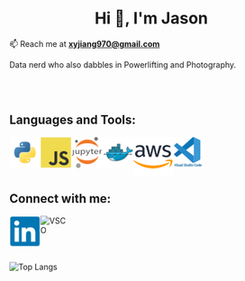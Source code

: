 <h1 align="center">Hi 👋, I'm Jason</h1>

📫 Reach me at **xyjiang970@gmail.com**

Data nerd who also dabbles in Powerlifting and Photography.

<br></br>

<h2 align="left">Languages and Tools:</h2>
<img align="left" alt="Python" width="55px" src="https://raw.githubusercontent.com/github/explore/80688e429a7d4ef2fca1e82350fe8e3517d3494d/topics/python/python.png"/>
<img align="left" alt="JavaScript" width="55px" src="https://github.com/devicons/devicon/blob/master/icons/javascript/javascript-original.svg"/>
<img align="left" alt="Jupyter" width="55px" src="https://github.com/devicons/devicon/blob/master/icons/jupyter/jupyter-original-wordmark.svg"/>
<img align="left" alt="Docker" width="55px" src="https://github.com/devicons/devicon/blob/master/icons/docker/docker-original.svg"/>
<img align="left" alt="AWS" width="70px" src="https://github.com/devicons/devicon/blob/master/icons/amazonwebservices/amazonwebservices-original-wordmark.svg"/>
<img align="left" alt="VSCode" width="55px" src="https://github.com/devicons/devicon/blob/master/icons/vscode/vscode-original-wordmark.svg"/>

<br></br>
<br></br>

<h2 align="left">Connect with me:</h2>
<a href="https://www.linkedin.com/in/xyjiang/">
<img align="left" alt="LinkedIn" width="55px" src="https://github.com/devicons/devicon/blob/master/icons/linkedin/linkedin-original.svg"/>
</a>
<a href="https://www.linkedin.com/in/xyjiang/">
<img align="left" alt="VSCO" width="55px" src="https://www.svgrepo.com/show/306943/vsco.svg"/>
</a>

<br></br>
<br></br>

![Top Langs](https://github-readme-stats.vercel.app/api/top-langs/?username=xyjiang970&show_icons=true&hide_border=true)
